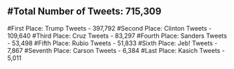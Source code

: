 #Total Number of Tweets: 715,309 
---
#First Place: Trump Tweets - 397,792
#Second Place: Clinton Tweets - 109,640
#Third Place: Cruz Tweets - 83,297
#Fourth Place: Sanders Tweets - 53,498
#Fifth Place: Rubio Tweets - 51,833
#Sixth Place: Jeb! Tweets - 7,867
#Seventh Place: Carson Tweets - 6,384
#Last Place: Kasich Tweets - 5,011
